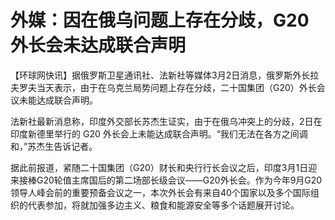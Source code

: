 # 外媒：因在俄乌问题上存在分歧，G20外长会未达成联合声明

【环球网快讯】据俄罗斯卫星通讯社、法新社等媒体3月2日消息，俄罗斯外长拉夫罗夫当天表示，由于在乌克兰局势问题上存在分歧，二十国集团（G20）外长会议未能达成联合声明。

法新社最新消息称，印度外交部长苏杰生证实，由于在俄乌冲突上的分歧，2日在印度新德里举行的 G20
外长会上未能达成联合声明。“我们无法在各方之间调和，”苏杰生告诉记者。

据此前报道，紧随二十国集团（G20）财长和央行行长会议之后，印度3月1日迎来接棒G20轮值主席国后的第二场部长级会议——G20外长会。作为今年9月G20领导人峰会前的重要预备会议之一，本次外长会有来自40个国家以及多个国际组织的代表参加，将就加强多边主义、粮食和能源安全等多个话题展开讨论。

